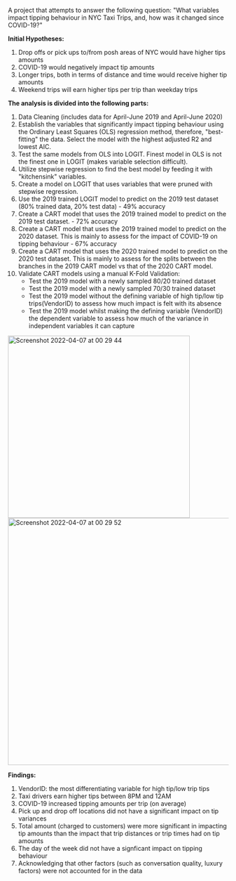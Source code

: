 A project that attempts to answer the following question: "What variables impact tipping behaviour in NYC Taxi Trips, and, how was it changed since COVID-19?" 

**Initial Hypotheses:**

1) Drop offs or pick ups to/from posh areas of NYC would have higher tips amounts
2) COVID-19 would negatively impact tip amounts
3) Longer trips, both in terms of distance and time would receive higher tip amounts
4) Weekend trips will earn higher tips per trip than weekday trips

**The analysis is divided into the following parts:**

1) Data Cleaning (includes data for April-June 2019 and April-June 2020)
2) Establish the variables that significantly impact tipping behaviour using the Ordinary Least Squares (OLS) regression method, therefore, "best-fitting" the data. Select the model with the highest adjusted R2 and lowest AIC.
3) Test the same models from OLS into LOGIT. Finest model in OLS is not the finest one in LOGIT (makes variable selection difficult). 
4) Utilize stepwise regression to find the best model by feeding it with "kitchensink" variables. 
5) Create a model on LOGIT that uses variables that were pruned with stepwise regression. 
6) Use the 2019 trained LOGIT model to predict on the 2019 test dataset (80% trained data, 20% test data) - 49% accuracy
7) Create a CART model that uses the 2019 trained model to predict on the 2019 test dataset. - 72% accuracy
8) Create a CART model that uses the 2019 trained model to predict on the 2020 dataset. This is mainly to assess for the impact of COVID-19 on tipping behaviour - 67% accuracy
9) Create a CART model that uses the 2020 trained model to predict on the 2020 test dataset. This is mainly to assess for the splits between the branches in the 2019 CART model vs that of the 2020 CART model.
10) Validate CART models using a manual K-Fold Validation:
    - Test the 2019 model with a newly sampled 80/20 trained dataset 
    - Test the 2019 model with a newly sampled 70/30 trained dataset
    - Test the 2019 model without the defining variable of high tip/low tip trips(VendorID) to assess how much impact is felt with its absence
    - Test the 2019 model whilst making the defining variable (VendorID) the dependent variable to assess how much of the variance in independent variables it can capture

<img width="415" alt="Screenshot 2022-04-07 at 00 29 44" src="https://user-images.githubusercontent.com/98000420/162144461-af0e7ec2-74f0-4a77-abad-99f840fcc40e.png">
<img width="563" alt="Screenshot 2022-04-07 at 00 29 52" src="https://user-images.githubusercontent.com/98000420/162144481-9e18c258-a80d-4cc8-8b32-0c0baf685f0c.png">

**Findings:**

1) VendorID: the most differentiating variable for high tip/low trip tips
2) Taxi drivers earn higher tips between 8PM and 12AM
3) COVID-19 increased tipping amounts per trip (on average)
4) Pick up and drop off locations did not have a significant impact on tip variances 
5) Total amount (charged to customers) were more significant in impacting tip amounts than the impact that trip distances or trip times had on tip amounts
6) The day of the week did not have a signficant impact on tipping behaviour
7) Acknowledging that other factors (such as conversation quality, luxury factors) were not accounted for in the data
